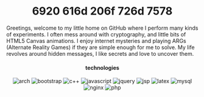 <h1 align="center">6920 616d 206f 726d 7578</h1>
Greetings, welcome to my little home on GitHub where I perform many kinds of experiments. I often mess around with cryptography, and little bits of HTML5 Canvas animations. I enjoy internet mysteries and playing ARGs (Alternate Reality Games) if they are simple enough for me to solve. My life revolves around hidden messages, I like secrets and love to uncover them.

<h4 align="center">technologies</h4>

<div align="center">
   <img alt="arch" src="https://img.shields.io/badge/-Arch%20Linux-black?logo=arch%20linux&logoColor=limegreen">
   <img alt="bootstrap" src="https://img.shields.io/badge/-Bootstrap-black?logo=bootstrap&logoColor=limegreen">
   <img alt="c++" src="https://img.shields.io/badge/-C++-black?logo=c%2B%2B&logoColor=limegreen">
   <img alt="javascript" src="https://img.shields.io/badge/-JavaScript-black?logo=javascript&logoColor=limegreen">
   <img alt="jquery" src="https://img.shields.io/badge/-jQuery-black?logo=jquery&logoColor=limegreen">
   <img alt="jsp" src="https://img.shields.io/badge/-JSP-black?logo=java&logoColor=limegreen">
   <img alt="latex" src="https://img.shields.io/badge/-LaTeX-black?logo=latex&logoColor=limegreen">
   <img alt="mysql" src="https://img.shields.io/badge/-MySQL-black?logo=mysql&logoColor=limegreen">
   <img alt="nginx" src="https://img.shields.io/badge/-NGINX-black?logo=nginx&logoColor=limegreen">
   <img alt="php" src="https://img.shields.io/badge/-PHP-black?logo=php&logoColor=limegreen">
</div>
